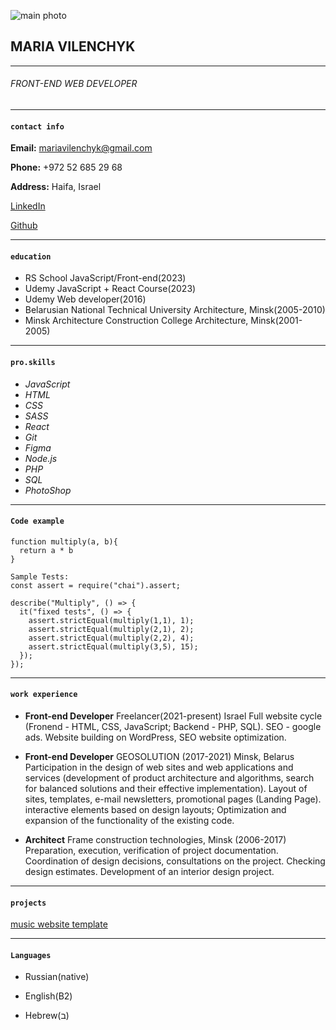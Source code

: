 ![main photo](/rsschool-cv/photo1.jpg)

## MARIA VILENCHYK

***

###### FRONT-END WEB DEVELOPER

***

#### ```contact info```

__Email:__ mariavilenchyk@gmail.com

__Phone:__ +972 52 685 29 68

__Address:__ Haifa, Israel

[LinkedIn](https://linkedin.com/in/maria-vilenchyk)

[Github](https://github.com/MusyaV)

***

#### ```education```

* RS School
JavaScript/Front-end(2023)
* Udemy
JavaScript + React Course(2023)
* Udemy
Web developer(2016)
* Belarusian National Technical University
Architecture, Minsk(2005-2010)
* Minsk Architecture Construction College
Architecture, Minsk(2001-2005)

***

#### ```pro.skills```

* _JavaScript_
* _HTML_
* _CSS_
* _SASS_
* _React_
* _Git_
* _Figma_
* _Node.js_
* _PHP_
* _SQL_
* _PhotoShop_

***

#### ```Code example```

```
function multiply(a, b){
  return a * b
}

Sample Tests:
const assert = require("chai").assert;

describe("Multiply", () => {
  it("fixed tests", () => {
    assert.strictEqual(multiply(1,1), 1);
    assert.strictEqual(multiply(2,1), 2);
    assert.strictEqual(multiply(2,2), 4);
    assert.strictEqual(multiply(3,5), 15);   
  });
});
```

***

#### ```work experience```

* __Front-end Developer__
Freelancer(2021-present)
Israel
Full website cycle (Fronend - HTML, CSS, JavaScript; Backend - PHP, SQL). SEO - google ads. Website building on WordPress, SEO website optimization.

* __Front-end Developer__
GEOSOLUTION (2017-2021)
Minsk, Belarus
Participation in the design of web sites and web applications and services (development of product architecture and algorithms, search for balanced solutions and their effective implementation).
Layout of sites, templates, e-mail newsletters, promotional pages (Landing Page).
interactive elements based on design layouts;
Optimization and expansion of the functionality of the existing code.

* __Architect__
Frame construction technologies, Minsk (2006-2017)
Preparation, execution, verification of project documentation. Coordination of design decisions, consultations on the project. Checking design estimates.
Development of an interior design project.

***

#### ```projects```

[music website template](https://site2.mashaweb.website/)

***

#### ```Languages```

* Russian(native)

* English(B2)

* Hebrew(ב)
